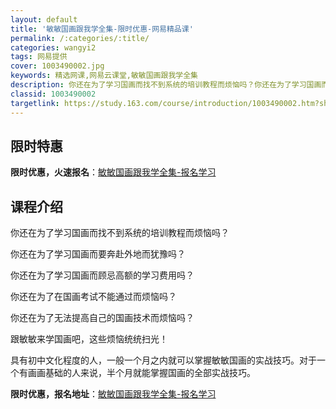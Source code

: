 ```yaml
---
layout: default
title: '敏敏国画跟我学全集-限时优惠-网易精品课'
permalink: /:categories/:title/
categories: wangyi2
tags: 网易提供
cover: 1003490002.jpg
keywords: 精选网课,网易云课堂,敏敏国画跟我学全集
description: 你还在为了学习国画而找不到系统的培训教程而烦恼吗？你还在为了学习国画而要奔赴外地而犹豫吗？你还在为了学习国画而顾忌高额的
classid: 1003490002
targetlink: https://study.163.com/course/introduction/1003490002.htm?share=1&shareId=1025206652&utm_campaign=share&utm_medium=iphoneShare&utm_source=&utm_u=1025206652
---
```


## 限时特惠

**限时优惠，火速报名**：[敏敏国画跟我学全集-报名学习](https://study.163.com/course/introduction/1003490002.htm?share=1&shareId=1025206652&utm_campaign=share&utm_medium=iphoneShare&utm_source=&utm_u=1025206652)

## 课程介绍

你还在为了学习国画而找不到系统的培训教程而烦恼吗？

你还在为了学习国画而要奔赴外地而犹豫吗？

你还在为了学习国画而顾忌高额的学习费用吗？

你还在为了在国画考试不能通过而烦恼吗？

你还在为了无法提高自己的国画技术而烦恼吗？

跟敏敏来学国画吧，这些烦恼统统扫光！

具有初中文化程度的人，一般一个月之内就可以掌握敏敏国画的实战技巧。对于一个有画画基础的人来说，半个月就能掌握国画的全部实战技巧。

**限时优惠，报名地址**：[敏敏国画跟我学全集-报名学习](https://study.163.com/course/introduction/1003490002.htm?share=1&shareId=1025206652&utm_campaign=share&utm_medium=iphoneShare&utm_source=&utm_u=1025206652)

